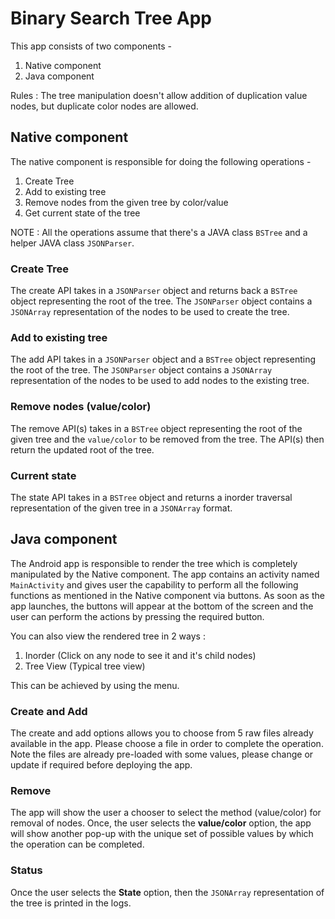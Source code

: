 # Binary Search Tree App
This app consists of two components -
1. Native component
2. Java component

Rules :
The tree manipulation doesn't allow addition of duplication value nodes, but duplicate color nodes are allowed.

## Native component
The native component is responsible for doing the following operations -
1. Create Tree
2. Add to existing tree
3. Remove nodes from the given tree by color/value
4. Get current state of the tree

NOTE : All the operations assume that there's a JAVA class `BSTree` and a helper JAVA class `JSONParser`.

### Create Tree
The create API takes in a `JSONParser` object and returns back a `BSTree` object representing the root of the tree. The `JSONParser`
object contains a `JSONArray` representation of the nodes to be used to create the tree.

### Add to existing tree
The add API takes in a `JSONParser` object and a `BSTree` object representing the root of the tree. The `JSONParser`
object contains a `JSONArray` representation of the nodes to be used to add nodes to the existing tree.

### Remove nodes (value/color)
The remove API(s) takes in a `BSTree` object representing the root of the given tree and the
`value/color` to be removed from the tree. The API(s) then return the updated root of the tree.

### Current state
The state API takes in a `BSTree` object and returns a inorder traversal representation of the given tree in a `JSONArray` format.

## Java component
The Android app is responsible to render the tree which is completely manipulated by the Native component. The app
contains an activity named `MainActivity` and gives user the capability to perform all the following functions as mentioned in the Native component via buttons.
As soon as the app launches, the buttons will appear at the bottom of the screen and the user can perform the actions
by pressing the required button.

You can also view the rendered tree in 2 ways :
1. Inorder (Click on any node to see it and it's child nodes)
2. Tree View (Typical tree view)

This can be achieved by using the menu.

### Create and Add
The create and add options allows you to choose from 5 raw files already available in the app. Please choose a file
in order to complete the operation. Note the files are already pre-loaded with some values, please change or update
if required before deploying the app.

### Remove
The app will show the user a chooser to select the method (value/color) for removal of nodes. Once, the user
selects the **value/color** option, the app will show another pop-up with the unique set of possible values by which the
operation can be completed.

### Status
Once the user selects the **State** option, then the `JSONArray` representation of the tree is printed in the logs.